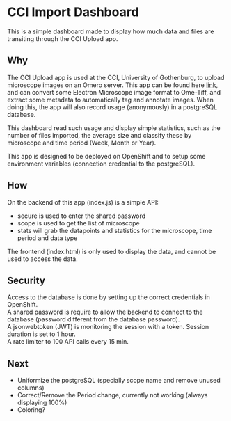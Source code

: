 # CCI Import Dashboard

This is a simple dashboard made to display how much data and files are transiting through the CCI Upload app.

## Why
The CCI Upload app is used at the CCI, University of Gothenburg, to upload microscope images on an Omero server. This app can be found here [link](https://github.com/CCI-GU-Sweden/Omero_GU/tree/test/main), and can convert some Electron Microscope image format to Ome-Tiff, and extract some metadata to automatically tag and annotate images. When doing this, the app will also record usage (anonymously) in a postgreSQL database.

This dashboard read such usage and display simple statistics, such as the number of files imported, the average size and classify these by microscope and time period (Week, Month or Year).

This app is designed to be deployed on OpenShift and to setup some environment variables (connection credential to the postgreSQL).

## How
On the backend of this app (index.js) is a simple API:  
- secure is used to enter the shared password
- scope is used to get the list of microscope
- stats will grab the datapoints and statistics for the microscope, time period and data type

The frontend (index.html) is only used to display the data, and cannot be used to access the data.

## Security
Access to the database is done by setting up the correct credentials in OpenShift.  
A shared password is require to allow the backend to connect to the database (password different from the database password).  
A jsonwebtoken (JWT) is monitoring the session with a token. Session duration is set to 1 hour.  
A rate limiter to 100 API calls every 15 min.  

## Next
- Uniformize the postgreSQL (specially scope name and remove unused columns)
- Correct/Remove the Period change, currently not working (always displaying 100%)
- Coloring?
